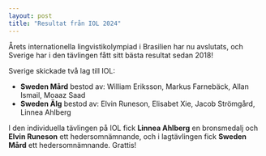 ```yaml
---
layout: post
title: "Resultat från IOL 2024"
---
```


Årets internationella lingvistikolympiad i Brasilien har nu avslutats, och Sverige har i den tävlingen fått sitt bästa resultat sedan 2018!

Sverige skickade två lag till IOL:
* **Sweden Mård** bestod av: William Eriksson, Markus Farnebäck, Allan Ismail, Moaaz Saad
* **Sweden Älg** bestod av: Elvin Runeson, Elisabet Xie, Jacob Strömgård, Linnea Ahlberg

I den individuella tävlingen på IOL fick **Linnea Ahlberg** en bronsmedalj och **Elvin Runeson** ett hedersomnämnande, och i lagtävlingen fick **Sweden Mård** ett hedersomnämnande. Grattis!